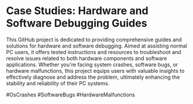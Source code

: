 # Case Studies: Hardware and Software Debugging Guides
This GitHub project is dedicated to providing comprehensive guides and solutions for hardware and software debugging. Aimed at assisting normal PC users, it offers tested instructions and resources to troubleshoot and resolve issues related to both hardware components and software applications. Whether you're facing system crashes, software bugs, or hardware malfunctions, this project equips users with valuable insights to effectively diagnose and address the problem, ultimately enhancing the stability and reliability of their PC systems.

#OsCrashes #SoftwareBugs #HardwareMalfunctions 
